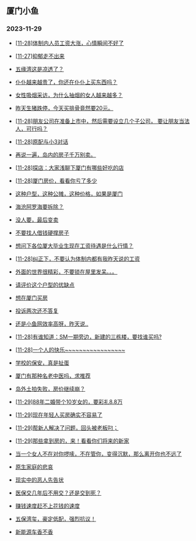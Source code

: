 ## 厦门小鱼 
### 2023-11-29

+ [[11-28]体制内人员工资大涨，心情瞬间不好了](http://bbs.xmfish.com/read-htm-tid-18112765.html)

+ [[11-27]抑郁走不出来](http://bbs.xmfish.com/read-htm-tid-18112510.html)

+ [五缘湾这是凉透了？](http://bbs.xmfish.com/read-htm-tid-18112782.html)

+ [仆仆越来越贵了，你还在仆仆上买东西吗？](http://bbs.xmfish.com/read-htm-tid-18112609.html)

+ [女性吸烟采访，为什么抽烟的女人越来越多？](http://bbs.xmfish.com/read-htm-tid-18112615.html)

+ [昨天生猪跌停，今天买排骨竟然要20元。](http://bbs.xmfish.com/read-htm-tid-18112610.html)

+ [[11-28]朋友公司在准备上市中，然后需要设立几个子公司， 要让朋友当法人，可行吗？](http://bbs.xmfish.com/read-htm-tid-18112785.html)

+ [[11-28]原配与小3对话](http://bbs.xmfish.com/read-htm-tid-18112761.html)

+ [再说一遍，岛内的房子千万别卖。](http://bbs.xmfish.com/read-htm-tid-18112888.html)

+ [[11-28]探店：大家浅聊下厦门有哪些好吃的店](http://bbs.xmfish.com/read-htm-tid-18112536.html)

+ [[11-28]厦门房价，看看你亏了多少](http://bbs.xmfish.com/read-htm-tid-18112843.html)

+ [这种户型，这种公摊，这种价格，如果是厦门](http://bbs.xmfish.com/read-htm-tid-18112791.html)

+ [海沧阿罗海要拆除？](http://bbs.xmfish.com/read-htm-tid-18112887.html)

+ [没人要，最后变卖](http://bbs.xmfish.com/read-htm-tid-18112718.html)

+ [不要找人借钱硬撑房子](http://bbs.xmfish.com/read-htm-tid-18112734.html)

+ [想问下各位厦大毕业生现在工资待遇是什么行情？](http://bbs.xmfish.com/read-htm-tid-18112991.html)

+ [[11-28]纠正下，不要认为体制内都有我昨天说的工资](http://bbs.xmfish.com/read-htm-tid-18113090.html)

+ [外面的世界很精彩，不要锁在屋里发呆。。。](http://bbs.xmfish.com/read-htm-tid-18112885.html)

+ [请评价这个户型的优缺点](http://bbs.xmfish.com/read-htm-tid-18112934.html)

+ [想在厦门买房](http://bbs.xmfish.com/read-htm-tid-18112955.html)

+ [投诉两次还不答复](http://bbs.xmfish.com/read-htm-tid-18113008.html)

+ [还是小鱼网效率高呀，昨天说..](http://bbs.xmfish.com/read-htm-tid-18112940.html)

+ [[11-28]有谁知道：SM一期旁边，新建的三栋楼，要找谁买吗?](http://bbs.xmfish.com/read-htm-tid-18112920.html)

+ [[11-28]一个人的快乐~~~~~~~~~~~~~~~~~](http://bbs.xmfish.com/read-htm-tid-18113013.html)

+ [学校的保安，真是扯蛋](http://bbs.xmfish.com/read-htm-tid-18113104.html)

+ [厦门有那种名老中医吗，求推荐](http://bbs.xmfish.com/read-htm-tid-18113035.html)

+ [岛外土拍失败，房价继续崩？](http://bbs.xmfish.com/read-htm-tid-18113300.html)

+ [[11-29]88年二婚带个10岁女的，要彩礼8.8万](http://bbs.xmfish.com/read-htm-tid-18113273.html)

+ [[11-29]现在年轻人买房确实不容易了](http://bbs.xmfish.com/read-htm-tid-18113449.html)

+ [[11-29]帮新人解决了问题，回头被老板叼；](http://bbs.xmfish.com/read-htm-tid-18113179.html)

+ [[11-29]那些拿到房的，来！看看你们将来的新家](http://bbs.xmfish.com/read-htm-tid-18113279.html)

+ [当一个女人不在对你啰嗦，不在管你，变得沉默，那么离开你也不远了](http://bbs.xmfish.com/read-htm-tid-18113006.html)

+ [原生家庭的悲哀](http://bbs.xmfish.com/read-htm-tid-18113131.html)

+ [现实中的恶人先告状](http://bbs.xmfish.com/read-htm-tid-18113217.html)

+ [医保交几年后不用交？还是交到死？](http://bbs.xmfish.com/read-htm-tid-18113246.html)

+ [赚钱速度赶不上花钱的速度](http://bbs.xmfish.com/read-htm-tid-18113345.html)

+ [五保湾玺，豪定低配，强烈抗议！](http://bbs.xmfish.com/read-htm-tid-18113322.html)

+ [新能源车香不香](http://bbs.xmfish.com/read-htm-tid-18113334.html)

